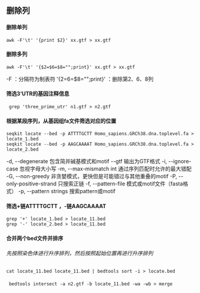 ## 删除列
#### 删除单列
```
awk -F'\t' '{print $2}' xx.gtf > xx.gtf
```
#### 删除多列
```
awk -F'\t' '{$2=$6=$8="";print}' xx.gtf > xx.gtf
``` 
-F ：分隔符为制表符
'{$2=$6=$8="";print}' ：删除第2、6、8列
####  筛选3‘UTR的基因注释信息
```
 grep 'three_prime_utr' n1.gtf > n2.gtf
```
#### 根据某段序列，从基因组fa文件筛选对应的位置
```
seqkit locate --bed -p ATTTTGCTT Homo_sapiens.GRCh38.dna.toplevel.fa > locate_1.bed
seqkit locate --bed -p AAGCAAAAT Homo_sapiens.GRCh38.dna.toplevel.fa > locate_2.bed
```
 -d, --degenerate 包含简并碱基模式和motif
  --gtf 输出为GTF格式
  -i, --ignore-case 忽视字母大小写
  -m, --max-mismatch int 通过序列匹配时允许的最大错配
  -G, --non-greedy 非贪婪模式，更快但是可能错过与其他重叠的motif
  -P, --only-positive-strand 只搜索正链
  -f, --pattern-file 模式或motif文件（fasta格式）
  -p, --pattern strings 搜索pattern或motif
#### 筛选+链ATTTTGCTT ，-链AAGCAAAAT
```
grep '+' locate_1.bed > locate_11.bed
grep '-' locate_2.bed > locate_11.bed
```
#### 合并两个bed文件并排序
###### 先按照染色体进行升序排列，然后按照起始位置再进行升序排列
```
cat locate_11.bed locate_11.bed | bedtools sort -i > locate.bed
```
#### 
```
 bedtools intersect -a n2.gtf -b locate_11.bed -wa -wb > merge
```

<!--stackedit_data:
eyJoaXN0b3J5IjpbLTE5OTExMDc5MDUsMTMwMTgzMDQ2OSwtMT
k0NTg4ODE5NywzODg2NDk0MzksNDY3MzUwOTk3LDEzNTcwODg3
MzUsMTg1NjgwNTU1NCwxMjQyMTczNDQ2LDExMTA1MTQ5ODgsLT
ExMjAyOTA3MzEsLTk1MTU0MTE5NV19
-->